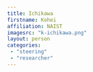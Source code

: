 ```yaml
---
title: Ichikawa
firstname: Kohei
affiliation: NAIST
imagesrc: "k-ichikawa.png"
layout: person
categories:
 - "steering"
 - "researcher"
---
```


